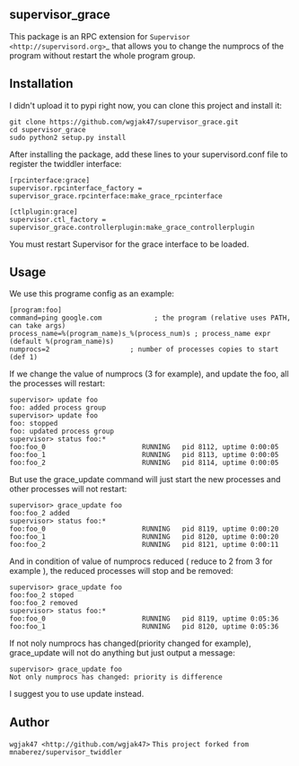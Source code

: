 ## supervisor_grace

This package is an RPC extension for `Supervisor <http://supervisord.org>`_
that allows you to change the numprocs of the program without restart the
whole program group.

## Installation
I didn't upload it to pypi right now, you can clone this project and install it:
```
git clone https://github.com/wgjak47/supervisor_grace.git
cd supervisor_grace
sudo python2 setup.py install
```

After installing the package, add these lines to your supervisord.conf file to register the twiddler interface:
```
[rpcinterface:grace]
supervisor.rpcinterface_factory = supervisor_grace.rpcinterface:make_grace_rpcinterface

[ctlplugin:grace]
supervisor.ctl_factory = supervisor_grace.controllerplugin:make_grace_controllerplugin

```
You must restart Supervisor for the grace interface to be loaded.

## Usage
We use this programe config as an example:
```
[program:foo]
command=ping google.com             ; the program (relative uses PATH, can take args)
process_name=%(program_name)s_%(process_num)s ; process_name expr (default %(program_name)s)
numprocs=2                    ; number of processes copies to start (def 1)
```

If we change the value of numprocs (3 for example), and update the foo, all the processes will restart:
```
supervisor> update foo
foo: added process group
supervisor> update foo
foo: stopped
foo: updated process group
supervisor> status foo:*
foo:foo_0                        RUNNING   pid 8112, uptime 0:00:05
foo:foo_1                        RUNNING   pid 8113, uptime 0:00:05
foo:foo_2                        RUNNING   pid 8114, uptime 0:00:05
```
But use the grace\_update command will just start the new processes and other processes will not restart:
```
supervisor> grace_update foo
foo:foo_2 added
supervisor> status foo:*
foo:foo_0                        RUNNING   pid 8119, uptime 0:00:20
foo:foo_1                        RUNNING   pid 8120, uptime 0:00:20
foo:foo_2                        RUNNING   pid 8121, uptime 0:00:11
```
And in condition of value of numprocs reduced ( reduce to 2 from 3 for example ), the reduced processes will stop and be removed:
```
supervisor> grace_update foo
foo:foo_2 stoped
foo:foo_2 removed
supervisor> status foo:*
foo:foo_0                        RUNNING   pid 8119, uptime 0:05:36
foo:foo_1                        RUNNING   pid 8120, uptime 0:05:36
```

If not noly numprocs has changed(priority changed for example), grace\_update will not do anything but just output a message:
```
supervisor> grace_update foo
Not only numprocs has changed: priority is difference
```
I suggest you to use update instead.

Author
------

`wgjak47 <http://github.com/wgjak47>`
`This project forked from mnaberez/supervisor_twiddler`
